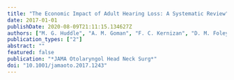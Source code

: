 ```yaml
---
title: "The Economic Impact of Adult Hearing Loss: A Systematic Review"
date: 2017-01-01
publishDate: 2020-08-09T21:11:15.134627Z
authors: ["M. G. Huddle", "A. M. Goman", "F. C. Kernizan", "D. M. Foley", "C. Price", "K. D. Frick", "F. R. Lin"]
publication_types: ["2"]
abstract: ""
featured: false
publication: "*JAMA Otolaryngol Head Neck Surg*"
doi: "10.1001/jamaoto.2017.1243"
---
```


